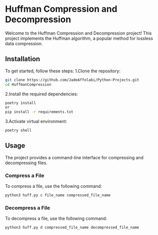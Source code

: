 # Huffman Compression and Decompression
Welcome to the Huffman Compression and Decompression project! 
This project implements the Huffman algorithm, a popular method for lossless data compression.

## Installation
To get started, follow these steps:
1.Clone the repository:
```bash
git clone https://github.com/JadeAffolabi/Python-Projects.git
cd HuffmanCompression
```
2.Install the required dependencies:
```bash
poetry install
or
pip install -r requirements.txt
```
3.Activate virtual environment:
```bash
poetry shell
```

## Usage
The project provides a command-line interface for compressing and decompressing files.
### Compress a File
To compress a file, use the following command:
```bash
python3 huff.py c file_name compressed_file_name
```
### Decompress a File
To decompress a file, use the following command:
```bash
python3 huff.py d compressed_file_name decompressed_file_name
```
